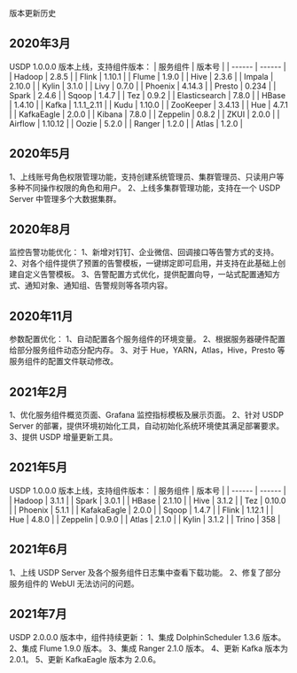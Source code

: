 ﻿版本更新历史



## 2020年3月

USDP 1.0.0.0 版本上线，支持组件版本：
| 服务组件 | 版本号 |
| ------ | ------ |
| Hadoop | 2.8.5 |
| Flink | 1.10.1 |
| Flume | 1.9.0 |
| Hive | 2.3.6 |
| Impala | 2.10.0 |
| Kylin | 3.1.0 |
| Livy | 0.7.0 |
| Phoenix | 4.14.3 |
| Presto | 0.234 |
| Spark | 2.4.6 |
| Sqoop | 1.4.7 |
| Tez | 0.9.2 |
| Elasticsearch | 7.8.0 |
| HBase | 1.4.10 |
| Kafka | 1.1.1_2.11 |
| Kudu | 1.10.0 |
| ZooKeeper | 3.4.13 |
| Hue | 4.7.1 |
| KafkaEagle | 2.0.0 |
| Kibana | 7.8.0 |
| Zeppelin | 0.8.2 |
| ZKUI | 2.0.0 |
| Airflow | 1.10.12 |
| Oozie | 5.2.0 |
| Ranger | 1.2.0 |
| Atlas | 1.2.0 |

## 2020年5月
1、上线账号角色权限管理功能，支持创建系统管理员、集群管理员、只读用户等多种不同操作权限的角色和用户。
2、上线多集群管理功能，支持在一个 USDP Server 中管理多个大数据集群。

## 2020年8月
监控告警功能优化：
1、新增对钉钉、企业微信、回调接口等告警方式的支持。
2、对各个组件提供了预置的告警模板，一键绑定即可启用，并支持在此基础上创建自定义告警模板。
3、告警配置方式优化，提供配置向导，一站式配置通知方式、通知对象、通知组、告警规则等各项内容。

## 2020年11月
参数配置优化：
1、自动配置各个服务组件的环境变量。
2、根据服务器硬件配置给部分服务组件动态分配内存。
3、对于 Hue，YARN，Atlas，Hive，Presto 等服务组件的配置文件联动修改。

## 2021年2月
1、优化服务组件概览页面、Grafana 监控指标模板及展示页面。
2、针对 USDP Server 的部署，提供环境初始化工具，自动初始化系统环境使其满足部署要求。
3、提供 USDP 增量更新工具。

## 2021年5月

USDP 1.0.0.0 版本上线，支持组件版本：
| 服务组件 | 版本号 |
| ------ | ------ |
| Hadoop | 3.1.1 |
| Spark | 3.0.1 |
| HBase | 2.1.10 |
| Hive | 3.1.2 |
| Tez | 0.10.0 |
| Phoenix | 5.1.1 |
| KafakaEagle | 2.0.0 |
| Sqoop | 1.4.7 |
| Flink | 1.12.1 |
| Hue | 4.8.0 |
| Zeppelin | 0.9.0 |
| Atlas | 2.1.0 |
| Kylin | 3.1.2 |
| Trino | 358 |

## 2021年6月
1、上线 USDP Server 及各个服务组件日志集中查看下载功能。
2、修复了部分服务组件的 WebUI 无法访问的问题。

## 2021年7月
USDP 2.0.0.0 版本中，组件持续更新：
1、集成 DolphinScheduler 1.3.6 版本。
2、集成 Flume 1.9.0 版本。
3、集成 Ranger 2.1.0 版本。
4、更新 Kafka 版本为 2.0.1。
5、更新 KafkaEagle 版本为 2.0.6。